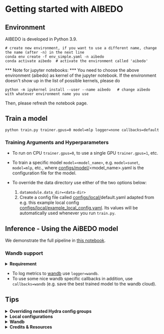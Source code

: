 # Getting started with AIBEDO

## Environment
AIBEDO is developed in Python 3.9.

    # create new environment, if you want to use a different name, change the name (after -n) in the next line
    conda env create -f env_simple.yaml -n aibedo
    conda activate aibedo  # activate the environment called 'aibedo'

*** Note for jupyter notebooks: *** You need to choose the above environment (aibedo) as kernel of the jupyter notebook.
If the environment doesn't show up in the list of possible kernels, please do
    
    python -m ipykernel install --user --name aibedo   # change aibedo with whatever environment name you use 

Then, please refresh the notebook page.


## Train a model

    python train.py trainer.gpus=0 model=mlp logger=none callbacks=default

### Training Arguments and Hyperparameters
- To run on CPU ``trainer.gpus=0``, to use a single GPU ``trainer.gpus=1``, etc.
- To train a specific model ``model=<model_name>``, e.g. ``model=sunet``, ``model=mlp``, etc.,
    where [configs/model/](configs/model)<model_name>.yaml is the configuration file for the model.

- To override the data directory use either of the two options below:
   1) ``datamodule.data_dir=<data-dir>``
   2) Create a config file called [configs/local/](configs/local)default.yaml adapted 
  from e.g. this example local config [configs/local/example_local_config.yaml](configs/local/example_local_config.yaml).
  Its values will be automatically used whenever you run ``train.py``.

## Inference - Using the AiBEDO model
We demonstrate the full pipeline in [this notebook](examples/DEMO.ipynb).

### Wandb support
<details>
  <summary><b> Requirement </b></summary>
The following requires you to have a wandb (team) account and you need to login with ``wandb login`` before you can use it.

</details>

- To log metrics to [wandb](https://wandb.ai/site) use ``logger=wandb``.
- To use some nice wandb specific callbacks in addition, use ``callbacks=wandb`` (e.g. save the best trained model to the wandb cloud).

## Tips

<details>
    <summary><b> Overriding nested Hydra config groups </b></summary>

Nested config groups need to be overridden with a slash - not with a dot, since it would be interpreted as a string otherwise.
For example, if you want to change the filter in the AFNO transformer:
``python run.py model=afno model/mixer=self_attention``
And if you want to change the optimizer, you should run:
``python run.py  model=graphnet  optimizer@model.optimizer=SGD``
</details>

<details>
  <summary><b> Local configurations </b></summary>

You can easily use a local config file (that,e.g., overrides data dirs, working dir etc.), by putting such a yaml config 
in the [configs/local/](configs/local) subdirectory (Hydra searches for & uses by default the file configs/local/default.yaml, if it exists)
</details>

<details>
    <summary><b> Wandb </b></summary>

If you use Wandb, make sure to select the "Group first prefix" option in the panel settings of the web app.
This will make it easier to browse through the logged metrics.
</details>

<details>
    <summary><b> Credits & Resources </b></summary>

The following template was extremely useful for getting started with the PL+Hydra implementation:
[ashleve/lightning-hydra-template](https://github.com/ashleve/lightning-hydra-template)
</details>





